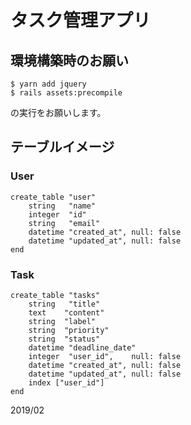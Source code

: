 # タスク管理アプリ

## 環境構築時のお願い
```
$ yarn add jquery
$ rails assets:precompile 
```
の実行をお願いします。

## テーブルイメージ

### User
```
create_table "user"
    string   "name"
    integer  "id"
    string   "email"
    datetime "created_at", null: false
    datetime "updated_at", null: false
end
```

### Task
```
create_table "tasks"
    string   "title"
    text    "content"
    string  "label"
    string  "priority"
    string  "status"
    datetime "deadline_date"
    integer  "user_id",    null: false
    datetime "created_at", null: false
    datetime "updated_at", null: false
    index ["user_id"]
end
```

2019/02
